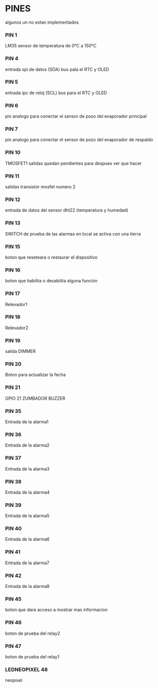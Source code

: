 # PINES

algunos un no estan implementados

### PIN 1

LM35
sensor de temperatura de 0°C a 150°C

### PIN 4

entrada spi de datos (SDA) bus
pala el RTC y OLED

### PIN 5

entrada ipc de reloj (SCL) bus
para el RTC y OLED

### PIN 6

pin analogo para conectar el sensor de pozo
del evaporador principal

### PIN 7

pin analogo para conectar el sensor de pozo
del evaporador de respaldo

### PIN 10

TMOSFET1 salidas quedan pendientes para despues ver que hacer

### PIN 11

salidas transistor mosfet numero 2

### PIN 12

entrada de datos del sensor dht22 (temperatura y humedad)

### PIN 13

SWITCH de prueba de las alarmas en local se activa con una tierra

### PIN 15

boton que reseteara o restaurar el dispositivo

### PIN 16

boton que habilita o desabilita alguna función

### PIN 17

Relevador1

### PIN 18

Relevador2

### PIN 19

salida DIMMER

### PIN 20

Boton para actualizar la fecha

### PIN 21

GPIO 21 ZUMBADOR BUZZER

### PIN 35

Entrada de la alarma1

### PIN 36

Entrada de la alarma2

### PIN 37

Entrada de la alarma3

### PIN 38

Entrada de la alarma4

### PIN 39

Entrada de la alarma5

### PIN 40

Entrada de la alarma6

### PIN 41

Entrada de la alarma7

### PIN 42

Entrada de la alarma8

### PIN 45

boton que dara acceso a mostrar mas informacion

### PIN 46

boton de prueba del relay2

### PIN 47

boton de prueba del relay1

### LEDNEOPIXEL 48

neopixel

